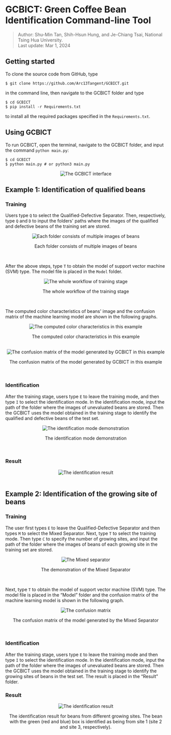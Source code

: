 # GCBICT: Green Coffee Bean Identification Command-line Tool
> Author: Shu-Min Tan, Shih-Hsun Hung, and Je-Chiang Tsai, National Tsing Hua University.\
> Last update: Mar 1, 2024

## Getting started
To clone the source code from GitHub, type 
```console
$ git clone https://github.com/Arc13Tangent/GCBICT.git
```
in the command line, then navigate to the GCBICT folder and type 
```console
$ cd GCBICT
$ pip install -r Requirements.txt
```
to install all the required packages specified in the ```Requirements.txt```.

## Using GCBICT
To run GCBICT, open the terminal, navigate to the GCBICT folder, and input the command ```python main.py```:
```console
$ cd GCBICT
$ python main.py # or python3 main.py
```
<div align="center">
<img src="https://i.imgur.com/LJ7UPyF.jpeg" alt="The GCBICT interface">
</div>

## Example 1: Identification of qualified beans
### Training
Users type ```Q``` to select the Qualified-Defective Separator. 
Then, respectively, type ```Q``` and ```D``` to input the folders' paths where the images of the qualified and defective beans of the training set are stored.
<div align="center">
    <img src="https://imgur.com/GFhqhlQ.png" alt="Each folder consists of multiple images of beans"> 
    <p>Each folder consists of multiple images of beans</p>
</div>
<br> 

After the above steps, 
type ```T``` to obtain the model of support vector machine (SVM) type. The model file is placed in the ```Model``` folder.
<div align="center">
    <img src="https://imgur.com/4sitdy5.jpg" alt="The whole workflow of training stage"> 
    <p>The whole workflow of the training stage</p>
</div>
<br> 

The computed color characteristics of beans' image and the confusion matrix of the machine learning model are shown in the following graphs.
<div align="center">
    <img src="https://imgur.com/t9Z5Ad1.jpg" alt="The computed color characteristics in this example"> 
    <p>The computed color characteristics in this example</p>
</div>
<br> 

<div align="center">
    <img src="https://imgur.com/2hLZKbp.png" alt="The confusion matrix of the model generated by GCBICT in this example"> 
    <p>The confusion matrix of the model generated by GCBICT in this example</p>
</div>
<br> 

### Identification
After the training stage, users type ```E``` to leave the training mode, and then type ```I``` to select the identification mode. 
In the identification mode, 
input the path of the folder where the images of unevaluated beans are stored.
Then the GCBICT uses the model obtained in the training stage to identify the qualified and defective beans of the test set.
<div align="center">
    <img src="https://imgur.com/sFDIEoN.jpg" alt="The identification mode demonstration"> 
    <p>The identification mode demonstration</p>
</div>
<br> 

### Result
<div align="center">
    <img src="https://imgur.com/fszW6BS.png" alt="The identification result"> 
</div>
<br>  
    
## Example 2: Identification of the growing site of beans
### Training
The user first types ```E``` to leave the Qualified-Defective Separator and then types ```M``` to select the Mixed Separator.
Next, type ```T``` to select the training mode. 
Then type ```C``` to specify the number of growing sites, and input the path of the folder where the images of beans of each growing site in the training set are stored. 
<div align="center">
    <img src="https://imgur.com/A0BL2Ho.jpg" alt="The Mixed separator"> 
    <p>The demonstration of the Mixed Separator</p>
</div>
<br>  

Next, type ```T``` to obtain the model of support vector machine (SVM) type. 
The model file is placed in the “Model” folder
and the confusion matrix of the machine learning model is shown in the following graph.
<div align="center">
    <img src="https://imgur.com/XShpY1O.png" alt="The confusion matrix"> 
    <p>The confusion matrix of the model generated by the Mixed Separator</p>
</div>
<br> 

### Identification
After the training stage, users type ```E``` to leave the training mode 
and then type ```I``` to select the identification mode. In the identification mode, input the path of the folder where the images of unevaluated beans are stored. Then the GCBICT uses the model obtained in the training stage to identify the growing sites of beans in the test set. The result is placed in the “Result” folder.
### Result
<div align="center">
    <img src="https://imgur.com/SOKnTjO.jpg" alt="The identification result"> 
    <p>The identification result for beans from different growing sites.
    The bean with the green (red and blue) box is identified as being from site 1 (site 2 and site 3, respectively).</p>
</div>
<br> 

